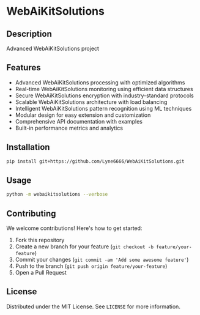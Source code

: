 # WebAiKitSolutions

## Description

Advanced WebAiKitSolutions project

## Features

- Advanced WebAiKitSolutions processing with optimized algorithms
- Real-time WebAiKitSolutions monitoring using efficient data structures
- Secure WebAiKitSolutions encryption with industry-standard protocols
- Scalable WebAiKitSolutions architecture with load balancing
- Intelligent WebAiKitSolutions pattern recognition using ML techniques
- Modular design for easy extension and customization
- Comprehensive API documentation with examples
- Built-in performance metrics and analytics
## Installation

```bash
pip install git+https://github.com/Lyne6666/WebAiKitSolutions.git
```

## Usage

```bash
python -m webaikitsolutions --verbose
```

## Contributing

We welcome contributions! Here's how to get started:

1. Fork this repository
2. Create a new branch for your feature (`git checkout -b feature/your-feature`)
3. Commit your changes (`git commit -am 'Add some awesome feature'`)
4. Push to the branch (`git push origin feature/your-feature`)
5. Open a Pull Request

## License

Distributed under the MIT License. See `LICENSE` for more information.
